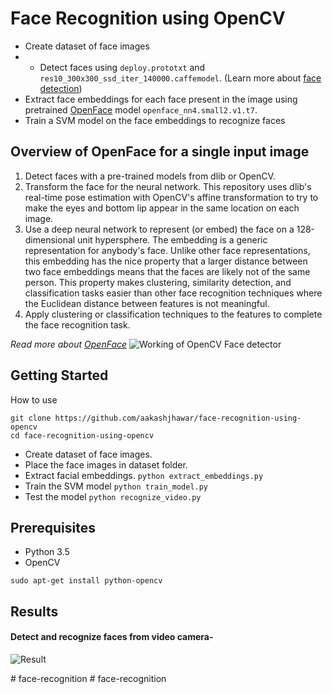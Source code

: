 # Face Recognition using OpenCV
 - Create dataset of face images
 - - Detect faces using ```deploy.prototxt``` and ```res10_300x300_ssd_iter_140000.caffemodel```. (Learn more about [face detection](https://github.com/aakashjhawar/face-detection))
 - Extract face embeddings for each face present in the image using pretrained [OpenFace](https://cmusatyalab.github.io/openface/) model ```openface_nn4.small2.v1.t7```. 
 - Train a SVM model on the face embeddings to recognize faces 

## Overview of OpenFace for a single input image
1. Detect faces with a pre-trained models from dlib or OpenCV.
2. Transform the face for the neural network. This repository uses dlib's real-time pose estimation with OpenCV's affine transformation to try to make the eyes and bottom lip appear in the same location on each image.
3. Use a deep neural network to represent (or embed) the face on a 128-dimensional unit hypersphere. The embedding is a generic representation for anybody's face. Unlike other face representations, this embedding has the nice property that a larger distance between two face embeddings means that the faces are likely not of the same person. This property makes clustering, similarity detection, and classification tasks easier than other face recognition techniques where the Euclidean distance between features is not meaningful.
4. Apply clustering or classification techniques to the features to complete the face recognition task.

*Read more about [OpenFace](https://cmusatyalab.github.io/openface/)*
![Working of OpenCV Face detector](https://github.com/aakashjhawar/face-recognition-using-opencv/blob/master/images/openface.jpg)

## Getting Started
How to use
```    
git clone https://github.com/aakashjhawar/face-recognition-using-opencv
cd face-recognition-using-opencv
```
 - Create dataset of face images.
 - Place the face images in dataset folder.
 - Extract facial embeddings.
```python extract_embeddings.py```
 - Train the SVM model
```python train_model.py```
 - Test the model
```python recognize_video.py```

## Prerequisites

- Python 3.5
- OpenCV
```
sudo apt-get install python-opencv
```

## Results 

#### Detect and recognize faces from video camera-
![Result](https://github.com/aakashjhawar/face-recognition-using-opencv/blob/master/images/output1.png)


#   f a c e - r e c o g n i t i o n  
 #   f a c e - r e c o g n i t i o n  
 